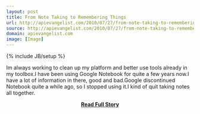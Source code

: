 ```yaml
---
layout: post
title: From Note Taking to Remembering Things
url: http://apievangelist.com/2010/07/27/from-note-taking-to-remembering-things/
source: http://apievangelist.com/2010/07/27/from-note-taking-to-remembering-things/
domain: apievangelist.com
image: [Image]
---
```

{% include JB/setup %}<p>Im always working to clean up my platform and better use tools already in my toolbox.I have been using Google Notebook for quite a few years now.I have a lot of information in there, good and bad.Google discontinued Notebook quite a while ago, so I stopped using it.I kind of quit taking notes all together.</p>
<center><p><a href="http://apievangelist.com/2010/07/27/from-note-taking-to-remembering-things/" style='padding:25px; font-sze:18px; font-weight: bold;'>Read Full Story</a></p></center>
